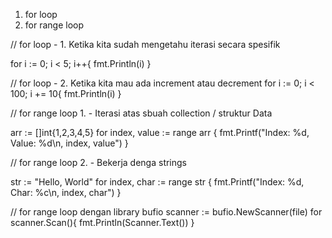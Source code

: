 1. for loop
2. for range loop

// for loop - 1. Ketika kita sudah mengetahu iterasi secara spesifik


for i := 0; i < 5; i++{
    fmt.Println(i)
}

// for loop - 2. Ketika kita mau ada increment atau decrement
for i := 0; i < 100; i += 10{
    fmt.Println(i)
}

// for range loop 1. - Iterasi atas sbuah collection / struktur Data

arr := []int{1,2,3,4,5}
for index, value := range arr {
	fmt.Printf("Index: %d, Value: %d\n, index, value")
}

// for range loop 2. - Bekerja denga strings 

str := "Hello, World"
for index, char := range str {
	fmt.Printf("Index: %d, Char: %c\n, index, char")
}

// for range loop dengan library bufio
scanner := bufio.NewScanner(file)
for scanner.Scan(){
	fmt.Println(Scanner.Text())
}

